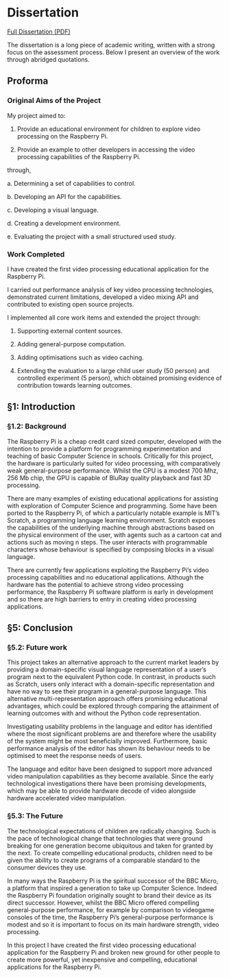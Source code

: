 # Dissertation

[Full Dissertation (PDF)](https://github.com/CalumJEadie/video-processing-language-for-the-raspberry-pi/blob/master/dissertation/dissertation.pdf?raw=true)

The dissertation is a long piece of academic writing, written with a strong focus on the assessment process. Below I present an overview of the work through abridged quotations.

## Proforma

### Original Aims of the Project

My project aimed to:

1. Provide an educational environment for children to explore video processing on the Raspberry Pi.

2. Provide an example to other developers in accessing the video processing capabilities of the Raspberry Pi.

through,

a. Determining a set of capabilities to control.

b. Developing an API for the capabilities.

c. Developing a visual language.

d. Creating a development environment.

e. Evaluating the project with a small structured used study.

### Work Completed

I have created the first video processing educational application for the Raspberry Pi.

I carried out performance analysis of key video processing technologies, demonstrated current limitations, developed a video mixing API and contributed to existing open source projects.

I implemented all core work items and extended the project through:

1. Supporting external content sources.

2. Adding general-purpose computation.

3. Adding optimisations such as video caching.

4. Extending the evaluation to a large child user study (50 person) and controlled experiment (5 person), which obtained promising evidence of contribution towards learning outcomes.

## §1: Introduction

### §1.2: Background

The Raspberry Pi is a cheap credit card sized computer, developed with the intention to provide a platform for programming experimentation and teaching of basic Computer Science in schools. Critically for this project, the hardware is particularly suited for video processing, with comparatively weak general-purpose performance. Whilst the CPU is a modest 700 Mhz, 256 Mb chip, the GPU is capable of BluRay quality playback and fast 3D processing.

There are many examples of existing educational applications for assisting with exploration of Computer Science and programming. Some have been ported to the Raspberry Pi, of which a particularly notable example is MIT’s Scratch, a programming language learning environment. Scratch exposes the capabilities of the underlying machine through abstractions based on the physical environment of the user, with agents such as a cartoon cat and actions such as moving n steps. The user interacts with programmable characters whose behaviour is specified by composing blocks in a visual language.

There are currently few applications exploiting the Raspberry Pi’s video processing capabilities and no educational applications. Although the hardware has the potential to achieve strong video processing performance, the Raspberry Pi software platform is early in development and so there are high barriers to entry in creating video processing applications.

## §5: Conclusion

### §5.2: Future work

This project takes an alternative approach to the current market leaders by providing a domain-specific visual language representation of a user’s program next to the equivalent Python code. In contrast, in products such as Scratch, users only interact with a domain-specific representation and have no way to see their program in a general-purpose language. This alternative multi-representation approach offers promising educational advantages, which could be explored through comparing the attainment of learning outcomes with and without the Python code representation.

Investigating usability problems in the language and editor has identified where the most significant problems are and therefore where the usability of the system might be most beneficially improved. Furthermore, basic performance analysis of the editor has shown its behaviour needs to be optimised to meet the response needs of users.

The language and editor have been designed to support more advanced video manipulation capabilities as they become available. Since the early technological investigations  there have been promising developments, which may be able to provide hardware decode of video alongside hardware accelerated video manipulation.

### §5.3: The Future

The technological expectations of children are radically changing. Such is the pace of technological change that technologies that were ground breaking for one generation become ubiquitous and taken for granted by the next. To create compelling educational products, children need to be given the ability to create programs of a comparable standard to the consumer devices they use.

In many ways the Raspberry Pi is the spiritual successor of the BBC Micro, a platform that inspired a generation to take up Computer Science. Indeed the Raspberry Pi foundation originally sought to brand their device as its direct successor. However, whilst the BBC Micro offered compelling general-purpose performance, for example by comparison to videogame consoles of the time, the Raspberry Pi’s general-purpose performance is modest and so it is important to focus on its main hardware strength, video processing.

In this project I have created the first video processing educational application for the Raspberry Pi and broken new ground for other people to create more powerful, yet inexpensive and compelling, educational applications for the Raspberry Pi.
